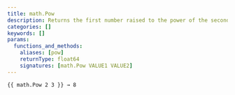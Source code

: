```yaml
---
title: math.Pow
description: Returns the first number raised to the power of the second number.
categories: []
keywords: []
params:
  functions_and_methods:
    aliases: [pow]
    returnType: float64
    signatures: [math.Pow VALUE1 VALUE2]
---
```


```go-html-template
{{ math.Pow 2 3 }} → 8
```
